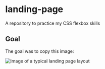 # landing-page
A repository to practice my CSS flexbox skills

## Goal
The goal was to copy this image:

![Image of a typical landing page layout](https://cdn.statically.io/gh/TheOdinProject/curriculum/81a5d553f4073e593d23a6ab00d50eef8620796d/foundations/html_css/project/imgs/01.png)
